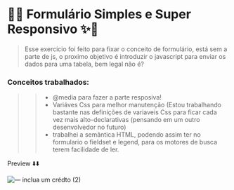 # 📝✨ Formulário Simples e Super Responsivo ✨📝

> Esse exercicio foi feito para fixar o conceito de formulário, está sem a parte de js, o proximo objetivo é introduzir o javascript para enviar os dados para uma tabela, bem legal não é? 
### Conceitos trabalhados:
> > * @media para fazer a parte resposiva! 
> > * Variáves Css para melhor manutenção (Estou trabalhando bastante nas definições de variaveis Css para ficar cada vez mais alto-declarativas (pensando em um outro desenvolvedor no futuro)
> > * trabalhei a semântica HTML, podendo assim ter no formulario o fieldset e legend, para os motores de busca terem facilidade de ler.


Preview ⬇️⬇️



![— inclua um crédto (2)](https://user-images.githubusercontent.com/107922389/183142418-9a8c4da8-89de-40eb-be63-038d97e9bc68.gif)
